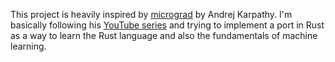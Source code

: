 This project is heavily inspired by [micrograd](https://github.com/karpathy/micrograd) by Andrej Karpathy.
I'm basically following his [YouTube series](https://www.youtube.com/playlist?list=PLAqhIrjkxbuWI23v9cThsA9GvCAUhRvKZ) 
and trying to implement a port in Rust as a way to learn the Rust language and also the fundamentals of machine learning.